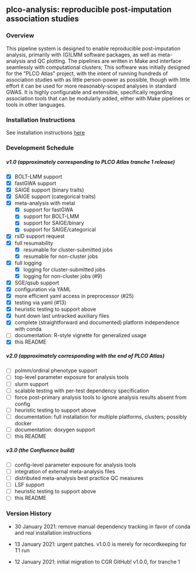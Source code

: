 ## plco-analysis: reproducible post-imputation association studies

### Overview

This pipeline system is designed to enable reproducible post-imputation analysis,
primarily with (G)LMM software packages, as well as meta-analysis and QC plotting.
The pipelines are written in Make and interface seamlessly with computational clusters;
This software was initially designed for the "PLCO Atlas" project, with the intent
of running hundreds of association studies with as little person-power as possible,
though with little effort it can be used for more reasonably-scoped analyses in standard
GWAS. It is highly configurable and extensible, specifically regarding association tools
that can be modularly added, either with Make pipelines or tools in other languages.

### Installation Instructions

See installation instructions [here](https://plco-analysis.readthedocs.io/en/latest/Installation.html)

### Development Schedule
##### v1.0 (approximately corresponding to PLCO Atlas tranche 1 release)
- [x] BOLT-LMM support
- [x] fastGWA support
- [x] SAIGE support (binary traits)
- [x] SAIGE support (categorical traits)
- [x] meta-analysis with metal
  - [x] support for fastGWA
  - [x] support for BOLT-LMM
  - [x] support for SAIGE/binary
  - [x] support for SAIGE/categorical
- [x] rsID support request
- [x] full resumability
  - [x] resumable for cluster-submitted jobs
  - [x] resumable for non-cluster jobs
- [x] full logging
  - [x] logging for cluster-submitted jobs
  - [x] logging for non-cluster jobs (#9)
- [x] SGE/qsub support
- [x] configuration via YAML
- [x] more efficient yaml access in preprocessor (#25)
- [x] testing via yaml (#13)
- [x] heuristic testing to support above
- [x] hunt down last untracked auxiliary files
- [x] complete (straightforward and documented) platform independence with conda
- [ ] documentation: R-style vignette for generalized usage
- [x] this README

##### v2.0 (approximately corresponding with the end of PLCO Atlas)
- [ ] polmm/ordinal phenotype support
- [ ] top-level parameter exposure for analysis tools
- [ ] slurm support
- [ ] scalable testing with per-test dependency specification
- [ ] force post-primary analysis tools to ignore analysis results absent from config
- [ ] heuristic testing to support above
- [ ] documentation: full installation for multiple platforms, clusters; possibly docker
- [ ] documentation: doxygen support
- [ ] this README

##### v3.0 (the Confluence build)
- [ ] config-level parameter exposure for analysis tools
- [ ] integration of external meta-analysis files
- [ ] distributed meta-analysis best practice QC measures 
- [ ] LSF support
- [ ] heuristic testing to support above
- [ ] this README

### Version History

- 30 January 2021: remove manual dependency tracking in favor of conda and real installation instructions

- 13 January 2021: urgent patches. v1.0.0 is merely for recordkeeping for T1 run

- 12 January 2021: initial migration to CGR GitHub! v1.0.0, for tranche 1
